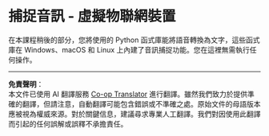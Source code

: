 <!--
CO_OP_TRANSLATOR_METADATA:
{
  "original_hash": "e4f2925acb211765889c3b51b9116ceb",
  "translation_date": "2025-08-27T00:33:47+00:00",
  "source_file": "6-consumer/lessons/1-speech-recognition/virtual-device-audio.md",
  "language_code": "mo"
}
-->
# 捕捉音訊 - 虛擬物聯網裝置

在本課程稍後的部分，您將使用的 Python 函式庫能將語音轉換為文字，這些函式庫在 Windows、macOS 和 Linux 上內建了音訊捕捉功能。您在這裡無需執行任何操作。

---

**免責聲明**：  
本文件已使用 AI 翻譯服務 [Co-op Translator](https://github.com/Azure/co-op-translator) 進行翻譯。雖然我們致力於提供準確的翻譯，但請注意，自動翻譯可能包含錯誤或不準確之處。原始文件的母語版本應被視為權威來源。對於關鍵信息，建議尋求專業人工翻譯。我們對因使用此翻譯而引起的任何誤解或誤釋不承擔責任。